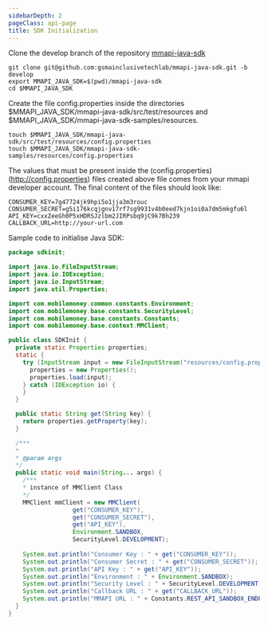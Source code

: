 ```yaml
---
sidebarDepth: 2
pageClass: api-page
title: SDK Initialization
---
```


Clone the develop branch of the repository <a href="https://github.com/gsmainclusivetechlab/mmapi-java-sdk" target="_blank">mmapi-java-sdk</a>

```
git clone git@github.com:gsmainclusivetechlab/mmapi-java-sdk.git -b develop
export MMAPI_JAVA_SDK=$(pwd)/mmapi-java-sdk
cd $MMAPI_JAVA_SDK
```

Create the file config.properties inside the directories $MMAPI_JAVA_SDK/mmapi-java-sdk/src/test/resources
and $MMAPI_JAVA_SDK/mmapi-java-sdk-samples/resources.

```
touch $MMAPI_JAVA_SDK/mmapi-java-sdk/src/test/resources/config.properties
touch $MMAPI_JAVA_SDK/mmapi-java-sdk-samples/resources/config.properties
```

The values that must be present inside the (config.properties)(<http://config.properties>) files created
above file comes from your mmapi developer account. The final content of the files should look like:

```
CONSUMER_KEY=7g47724jk9hpi5o1jja3m3rouc
CONSUMER_SECRET=g5i176kcqjgnv17rf7sg9931v4b0eed7kjn1oi0a7dm5mkgfu6l
API_KEY=cxxZeeGh0P5xHDRSJzlbm2JIRPsbq9jC9k7Bh239
CALLBACK_URL=http://your-url.com
```

Sample code to initialise Java SDK:

```java
package sdkinit;

import java.io.FileInputStream;
import java.io.IOException;
import java.io.InputStream;
import java.util.Properties;

import com.mobilemoney.common.constants.Environment;
import com.mobilemoney.base.constants.SecurityLevel;
import com.mobilemoney.base.constants.Constants;
import com.mobilemoney.base.context.MMClient;

public class SDKInit {
  private static Properties properties;
  static {
    try (InputStream input = new FileInputStream("resources/config.properties")) {
      properties = new Properties();
      properties.load(input);
    } catch (IOException io) {
    }
  }

  public static String get(String key) {
    return properties.getProperty(key);
  }

  /***
  *
  * @param args
  */
  public static void main(String... args) {
    /***
    * instance of MMClient Class
    */
    MMClient mmClient = new MMClient(
                  get("CONSUMER_KEY"),
                  get("CONSUMER_SECRET"),
                  get("API_KEY"),
                  Environment.SANDBOX,
                  SecurityLevel.DEVELOPMENT);
                  
    System.out.println("Consumer Key : " + get("CONSUMER_KEY"));
    System.out.println("Consumer Secret : " + get("CONSUMER_SECRET"));
    System.out.println("API Key : " + get("API_KEY"));
    System.out.println("Environment : " + Environment.SANDBOX);
    System.out.println("Security Level : " + SecurityLevel.DEVELOPMENT);
    System.out.println("Callback URL : " + get("CALLBACK_URL"));
    System.out.println("MMAPI URL : " + Constants.REST_API_SANDBOX_ENDPOINT);
  }
}
```